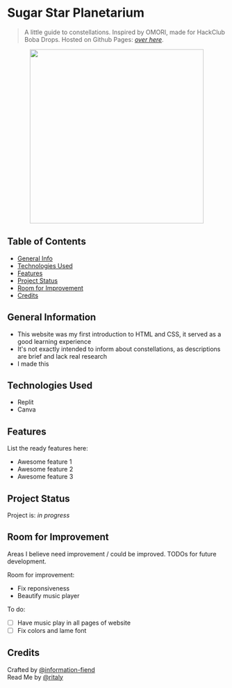 # Sugar Star Planetarium
> A little guide to constellations. Inspired by OMORI, made for HackClub Boba Drops.
> Hosted on Github Pages: [_over here_](https://information-fiend.github.io/sugar-star-planetarium/).
 <p align="center">
  <img src="https://raw.githubusercontent.com/catppuccin/catppuccin/main/assets/palette/macchiato.png" width="400" />
</p>

## Table of Contents
* [General Info](#general-information)
* [Technologies Used](#technologies-used)
* [Features](#features)
* [Project Status](#project-status)
* [Room for Improvement](#room-for-improvement)
* [Credits](#credits)

## General Information
- This website was my first introduction to HTML and CSS, it served as a good learning experience 
- It's not exactly intended to inform about constellations, as descriptions are brief and lack real research
- I made this 

## Technologies Used
- Replit
- Canva

## Features
List the ready features here:
- Awesome feature 1
- Awesome feature 2
- Awesome feature 3

## Project Status
Project is: _in progress_ 

## Room for Improvement
Areas I believe need improvement / could be improved. TODOs for future development.

Room for improvement:
- Fix reponsiveness 
- Beautify music player

To do:
* [ ] Have music play in all pages of website
* [ ] Fix colors and lame font

## Credits
Crafted by [@information-fiend](https://github.com/information-fiend)
<br>Read Me by [@ritaly](https://github.com/ritaly)
